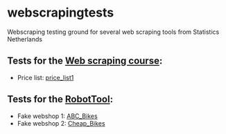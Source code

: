 # webscrapingtests
Webscraping testing ground for several web scraping tools from Statistics Netherlands

## Tests for the [Web scraping course](https://github.com/SNStatComp/CourseWebscraping):

- Price list: [price_list1](https://snstatcomp.github.io/CourseWebscraping/webscrapingtestingground/price-list-1.html)


## Tests for the [RobotTool](https://github.com/SNStatComp/RobotTool):

- Fake webshop 1: [ABC_Bikes](https://snstatcomp.github.io/webscrapingtests/RobotTool/ABC_Bikes)
- Fake webshop 2: [Cheap_Bikes](https://snstatcomp.github.io/webscrapingtests/RobotTool/Cheap_Bikes)

